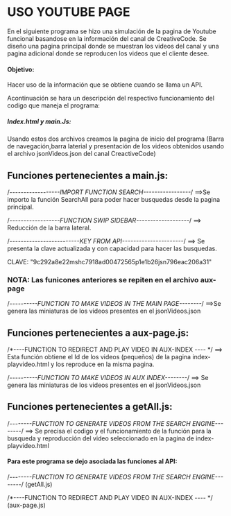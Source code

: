 # USO YOUTUBE PAGE

En el siguiente programa se hizo una simulación de la pagina de Youtube funcional basandose en la información del canal de CreativeCode. Se diseño una pagina principal donde se muestran los videos del canal y una pagina adicional donde se reproducen los videos que el cliente desee. 

#### Objetivo:

Hacer uso de la información que se obtiene cuando se llama un API. 

Acontinuación se hara un descripción del respectivo funcionamiento del codigo que maneja el programa:


##### Index.html y main.Js:

Usando estos dos archivos creamos la pagina de inicio del programa (Barra de navegación,barra laterial y presentación de los videos obtenidos usando el archivo jsonVideos.json del canal CreactiveCode)




## Funciones pertenecientes a main.js:

/*------------------IMPORT FUNCTION SEARCH-----------------*/ ==>Se importo la función SearchAll para poder hacer busquedas desde la pagina principal.

/*------------------FUNCTION SWIP SIDEBAR-------------------*/ ==> Reducción de la barra lateral.



/*-------------------------KEY FROM API----------------------*/ ==> Se presenta la clave actualizada y con capacidad para hacer las busquedas. 

CLAVE: "9c292a8e22mshc7918ad00472565p1e1b26jsn796eac206a31"
### NOTA: Las funicones anteriores se repiten en el archivo aux-page

/*----------FUNCTION TO MAKE VIDEOS IN THE MAIN PAGE--------*/ ==>Se genera las miniaturas de los videos presentes en el jsonVideos.json






## Funciones pertenecientes a aux-page.js:

/*----FUNCTION TO REDIRECT AND PLAY VIDEO IN AUX-INDEX ---- */ ==> Esta función obtiene el Id de los videos (pequeños) de la pagina index-playvideo.html y los reproduce en la misma pagina.

/*----------FUNCTION TO MAKE VIDEOS IN AUX INDEX--------*/ ==> Se genera las miniaturas de los videos presentes en el jsonVideos.json

## Funciones pertenecientes a getAll.js:

/*--------FUNCTION TO GENERATE VIDEOS FROM THE SEARCH ENGINE--------*/ ==> Se precisa el codigo y el funcionamiento de la función para la busqueda y reproducción del video seleccionado en la pagina de index-playvideo.html




#### Para este programa se dejo asociada las funciones al API:                                                                
/*--------FUNCTION TO GENERATE VIDEOS FROM THE SEARCH ENGINE--------*/ (getAll.js)

/*----FUNCTION TO REDIRECT AND PLAY VIDEO IN AUX-INDEX ---- */ (aux-page.js)